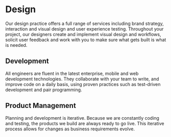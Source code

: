 # Design

Our design practice offers a full range of services including brand strategy, interaction and visual design and user experience testing.
Throughout your project, our designers create and implement visual design and workflows, solicit user feedback and work with you to make sure what gets built is what is needed.

## Development

All engineers are fluent in the latest enterprise, mobile and web development technologies.
They collaborate with your team to write, and improve code on a daily basis, using proven practices such as test-driven development and pair programming.

## Product Management

Planning and development is iterative. Because we are constantly coding and testing, the products we build are always ready to go live. 
This iterative process allows for changes as business requirements evolve.
